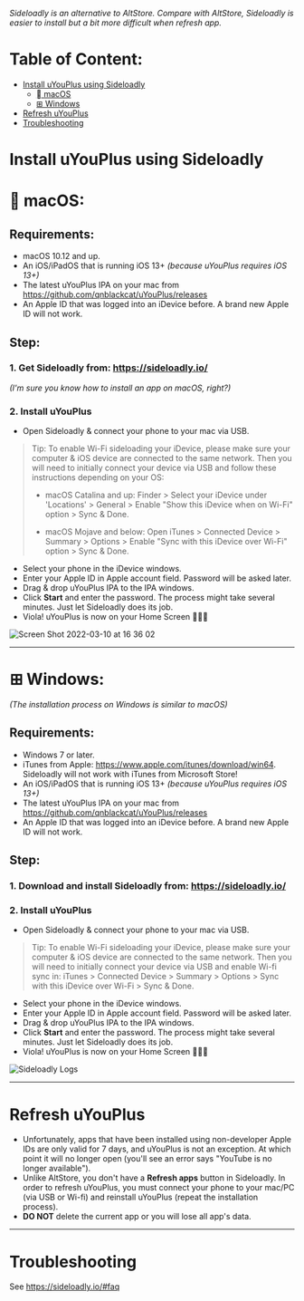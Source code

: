 _Sideloadly is an alternative to AltStore. Compare with AltStore, Sideloadly is easier to install but a bit more difficult when refresh app._

# Table of Content:
* [Install uYouPlus using Sideloadly](#install-uyouplus-using-sideloadly)
   * [ macOS](#-macos)
   * [⊞ Windows](#-windows)
* [Refresh uYouPlus](#refresh-uyouplus)
* [Troubleshooting](#troubleshooting)

# Install uYouPlus using Sideloadly
#  macOS:
## Requirements:
- macOS 10.12 and up.
- An iOS/iPadOS that is running iOS 13+ _(because uYouPlus requires iOS 13+)_
- The latest uYouPlus IPA on your mac from https://github.com/qnblackcat/uYouPlus/releases
- An Apple ID that was logged into an iDevice before. A brand new Apple ID will not work.

## Step:
### 1. Get Sideloadly from: https://sideloadly.io/

_(I'm sure you know how to install an app on macOS, right?)_

### 2. Install uYouPlus
- Open Sideloadly & connect your phone to your mac via USB.
> Tip: To enable Wi-Fi sideloading your iDevice, please make sure your computer & iOS device are connected to the same network. Then you will need to initially connect your device via USB and follow these instructions depending on your OS:
> - macOS Catalina and up: Finder > Select your iDevice under 'Locations' > General > Enable "Show this iDevice when on Wi-Fi" option > Sync & Done.
> 
> - macOS Mojave and below: Open iTunes > Connected Device > Summary > Options > Enable "Sync with this iDevice over Wi-Fi" option > Sync & Done.
- Select your phone in the iDevice windows.
- Enter your Apple ID in Apple account field. Password will be asked later.
- Drag & drop uYouPlus IPA to the IPA windows.
- Click **Start** and enter the password. The process might take several minutes. Just let Sideloadly does its job.
- Viola! uYouPlus is now on your Home Screen 🎉🎉🎉

![Screen Shot 2022-03-10 at 16 36 02](https://user-images.githubusercontent.com/52943116/157633815-85df567e-a99c-4e25-92b6-89e149b0062b.png)

***
# ⊞ Windows:

_(The installation process on Windows is similar to macOS)_
## Requirements:
- Windows 7 or later.
- iTunes from Apple: https://www.apple.com/itunes/download/win64. Sideloadly will not work with iTunes from Microsoft Store!
- An iOS/iPadOS that is running iOS 13+ _(because uYouPlus requires iOS 13+)_
- The latest uYouPlus IPA on your mac from https://github.com/qnblackcat/uYouPlus/releases
- An Apple ID that was logged into an iDevice before. A brand new Apple ID will not work.

## Step:
### 1. Download and install Sideloadly from: https://sideloadly.io/

### 2. Install uYouPlus
- Open Sideloadly & connect your phone to your mac via USB.
> Tip: To enable Wi-Fi sideloading your iDevice, please make sure your computer & iOS device are connected to the same network. Then you will need to initially connect your device via USB and enable Wi-fi sync in: iTunes > Connected Device > Summary > Options > Sync with this iDevice over Wi-Fi > Sync & Done.
- Select your phone in the iDevice windows.
- Enter your Apple ID in Apple account field. Password will be asked later.
- Drag & drop uYouPlus IPA to the IPA windows.
- Click **Start** and enter the password. The process might take several minutes. Just let Sideloadly does its job.
- Viola! uYouPlus is now on your Home Screen 🎉🎉🎉

![Sideloadly Logs](https://user-images.githubusercontent.com/52943116/157637219-0dead48a-ce45-47ec-8aea-4fa506b10784.png)

***
# Refresh uYouPlus
- Unfortunately, apps that have been installed using non-developer Apple IDs are only valid for 7 days, and uYouPlus is not an exception. At which point it will no longer open (you'll see an error says "YouTube is no longer available").
- Unlike AltStore, you don't have a **Refresh apps** button in Sideloadly. In order to refresh uYouPlus, you must connect your phone to your mac/PC (via USB or Wi-fi) and reinstall uYouPlus (repeat the installation process). 
- **DO NOT** delete the current app or you will lose all app's data. 

***
# Troubleshooting
See https://sideloadly.io/#faq

